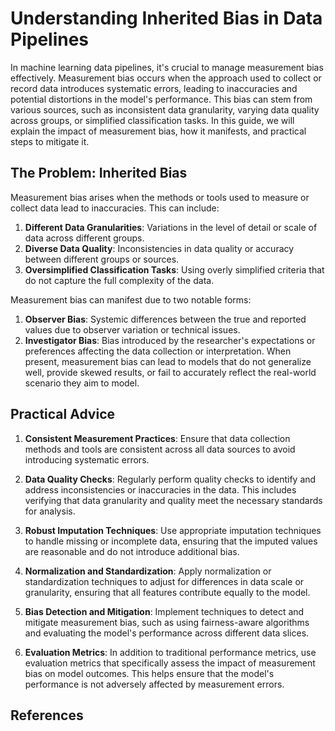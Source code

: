 # Understanding Inherited Bias in Data Pipelines

In machine learning data pipelines, it's crucial to manage measurement bias effectively. Measurement bias occurs when the approach used to collect or record data introduces systematic errors, leading to inaccuracies and potential distortions in the model's performance. This bias can stem from various sources, such as inconsistent data granularity, varying data quality across groups, or simplified classification tasks. In this guide, we will explain the impact of measurement bias, how it manifests, and practical steps to mitigate it.

## The Problem: Inherited Bias

Measurement bias arises when the methods or tools used to measure or collect data lead to inaccuracies. This can include:

1. **Different Data Granularities**: Variations in the level of detail or scale of data across different groups.
2. **Diverse Data Quality**: Inconsistencies in data quality or accuracy between different groups or sources.
3. **Oversimplified Classification Tasks**: Using overly simplified criteria that do not capture the full complexity of the data.

Measurement bias can manifest due to two notable forms:
1. **Observer Bias**: Systemic differences between the true and reported values due to observer variation or technical issues.
2. **Investigator Bias**: Bias introduced by the researcher's expectations or preferences affecting the data collection or interpretation.
When present, measurement bias can lead to models that do not generalize well, provide skewed results, or fail to accurately reflect the real-world scenario they aim to model.

## Practical Advice

1. **Consistent Measurement Practices**:  Ensure that data collection methods and tools are consistent across all data sources to avoid introducing systematic errors.

2. **Data Quality Checks**:  Regularly perform quality checks to identify and address inconsistencies or inaccuracies in the data. This includes verifying that data granularity and quality meet the necessary standards for analysis.

3. **Robust Imputation Techniques**: Use appropriate imputation techniques to handle missing or incomplete data, ensuring that the imputed values are reasonable and do not introduce additional bias.

4. **Normalization and Standardization**: Apply normalization or standardization techniques to adjust for differences in data scale or granularity, ensuring that all features contribute equally to the model.

5. **Bias Detection and Mitigation**: Implement techniques to detect and mitigate measurement bias, such as using fairness-aware algorithms and evaluating the model's performance across different data slices.

6. **Evaluation Metrics**: In addition to traditional performance metrics, use evaluation metrics that specifically assess the impact of measurement bias on model outcomes. This helps ensure that the model's performance is not adversely affected by measurement errors.

## References
